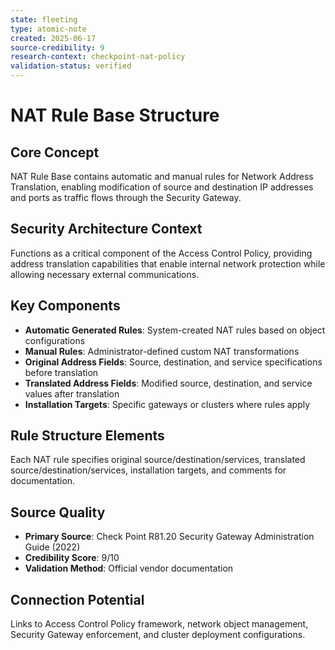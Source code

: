 ```yaml
---
state: fleeting
type: atomic-note
created: 2025-06-17
source-credibility: 9
research-context: checkpoint-nat-policy
validation-status: verified
---
```


# NAT Rule Base Structure

## Core Concept
NAT Rule Base contains automatic and manual rules for Network Address Translation, enabling modification of source and destination IP addresses and ports as traffic flows through the Security Gateway.

## Security Architecture Context
Functions as a critical component of the Access Control Policy, providing address translation capabilities that enable internal network protection while allowing necessary external communications.

## Key Components
- **Automatic Generated Rules**: System-created NAT rules based on object configurations
- **Manual Rules**: Administrator-defined custom NAT transformations
- **Original Address Fields**: Source, destination, and service specifications before translation
- **Translated Address Fields**: Modified source, destination, and service values after translation
- **Installation Targets**: Specific gateways or clusters where rules apply

## Rule Structure Elements
Each NAT rule specifies original source/destination/services, translated source/destination/services, installation targets, and comments for documentation.

## Source Quality
- **Primary Source**: Check Point R81.20 Security Gateway Administration Guide (2022)
- **Credibility Score**: 9/10
- **Validation Method**: Official vendor documentation

## Connection Potential
Links to Access Control Policy framework, network object management, Security Gateway enforcement, and cluster deployment configurations.